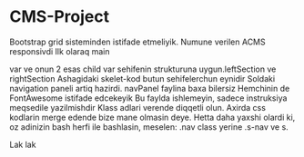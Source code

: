 # CMS-Project

Bootstrap grid sisteminden istifade etmeliyik. Numune verilen ACMS responsivdi
Ilk olaraq main <div> var ve onun 2 esas child var sehifenin strukturuna uygun.leftSection ve rightSection
Ashagidaki skelet-kod butun sehifelerchun eynidir
Soldaki navigation paneli artiq hazirdi. navPanel faylina baxa bilersiz
Hemchinin de FontAwesome istifade edcekeyik
Bu faylda ishlemeyin, sadece instruksiya meqsedile yazilmishdir
Klass adlari verende diqqetli olun. Axirda css kodlarin merge edende bize mane olmasin deye. Hetta daha yaxshi olardi ki, oz adinizin bash herfi ile bashlasin, meselen: .nav class yerine .s-nav ve s.

<div class="main">	
	<div class="leftSection" id="navPanel"></div>
	<div class="rightSection"></div>
</div>

<div class="main">
  <?php 
      include 'nav_panel.php';
  ?>
  <div class="col-md-10 col-sm-10" id="rightSection">
  </div>
</div>
        
Lak lak
